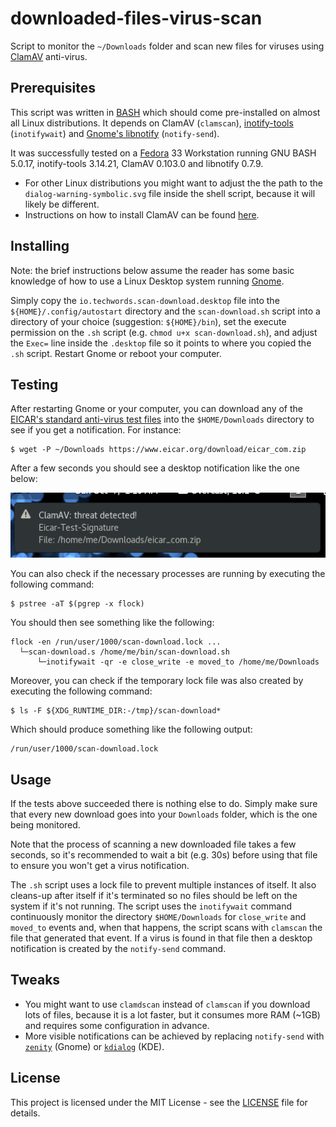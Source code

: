 # downloaded-files-virus-scan

Script to monitor the `~/Downloads` folder and scan new files for viruses using [ClamAV](https://www.clamav.net/) anti-virus.

## Prerequisites

This script was written in [BASH](https://www.gnu.org/software/bash/) which should come pre-installed on almost all Linux distributions. It depends on ClamAV (`clamscan`), [inotify-tools](https://github.com/rvoicilas/inotify-tools/wiki) (`inotifywait`) and [Gnome's libnotify](https://developer.gnome.org/libnotify/) (`notify-send`).

It was successfully tested on a [Fedora](https://getfedora.org/) 33 Workstation running GNU BASH 5.0.17, inotify-tools 3.14.21, ClamAV 0.103.0 and libnotify 0.7.9.

* For other Linux distributions you might want to adjust the the path to the `dialog-warning-symbolic.svg` file inside the shell script, because it will likely be different.
* Instructions on how to install ClamAV can be found [here](https://www.clamav.net/documents/installing-clamav).

## Installing

Note: the brief instructions below assume the reader has some basic knowledge of how to use a Linux Desktop system running [Gnome](https://www.gnome.org/).

Simply copy the `io.techwords.scan-download.desktop` file into the `${HOME}/.config/autostart` directory and the `scan-download.sh` script into a directory of your choice (suggestion: `${HOME}/bin`), set the execute permission on the `.sh` script (e.g. `chmod u+x scan-download.sh`), and adjust the `Exec=` line inside the `.desktop` file so it points to where you copied the `.sh` script. Restart Gnome or reboot your computer.

## Testing

After restarting Gnome or your computer, you can download any of the [EICAR's standard anti-virus test files](https://www.eicar.org/anti_virus_test_file.htm) into the `$HOME/Downloads` directory to see if you get a notification. For instance:

```
$ wget -P ~/Downloads https://www.eicar.org/download/eicar_com.zip
```

After a few seconds you should see a desktop notification like the one below:

![Desktop notification](images/notification_screenshot.png)

You can also check if the necessary processes are running by executing the following command:

```
$ pstree -aT $(pgrep -x flock)
```

You should then see something like the following:

```
flock -en /run/user/1000/scan-download.lock ...
  └─scan-download.s /home/me/bin/scan-download.sh
      └─inotifywait -qr -e close_write -e moved_to /home/me/Downloads
```

Moreover, you can check if the temporary lock file was also created by executing the following command:

```
$ ls -F ${XDG_RUNTIME_DIR:-/tmp}/scan-download*
```

Which should produce something like the following output:

```
/run/user/1000/scan-download.lock
```

## Usage

If the tests above succeeded there is nothing else to do. Simply make sure that every new download goes into your `Downloads` folder, which is the one being monitored.

Note that the process of scanning a new downloaded file takes a few seconds, so it's recommended to wait a bit (e.g. 30s) before using that file to ensure you won't get a virus notification.

The `.sh` script uses a lock file to prevent multiple instances of itself. It also cleans-up after itself if it's terminated so no files should be left on the system if it's not running. The script uses the `inotifywait` command continuously monitor the directory `$HOME/Downloads` for `close_write` and `moved_to` events and, when that happens, the script scans with `clamscan` the file that generated that event. If a virus is found in that file then a desktop notification is created by the `notify-send` command.

## Tweaks

* You might want to use `clamdscan` instead of `clamscan` if you download lots of files, because it is a lot faster, but it consumes more RAM (~1GB) and requires some configuration in advance.
* More visible notifications can be achieved by replacing `notify-send` with [`zenity`](https://wiki.gnome.org/Projects/Zenity) (Gnome) or [`kdialog`](https://userbase.kde.org/Kdialog) (KDE).

## License

This project is licensed under the MIT License - see the [LICENSE](LICENSE) file for details.

